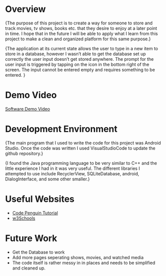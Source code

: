 # Overview

{The purpose of this project is to create a way for someone to store and track movies, tv shows, books etc. that they desire to enjoy at a later point in time. I hope that in the future I will be able to apply what I learn from this project to make a clean and organized platform for this same purpose.}

{The application at its current state allows the user to type in a new item to store in a database, however I wasn’t able to get the database set up correctly the user input doesn’t get stored anywhere. The prompt for the user input is triggered by tapping on the icon in the bottom right of the screen. The input cannot be entered empty and requires something to be entered. }

# Demo Video

[Software Demo Video](https://youtu.be/2Ols0Z9DkuI )

# Development Environment

{The main program that I used to write the code for this project was Android Studio. Once the code was written I used VisualStudioCode to update the github repository.}

{I found the Java programming language to be very similar to C++ and the little experience I had in it was very useful. The different libraries I attempted to use include RecyclerView, SQLiteDatabase, android, DialogInterface, and some other smaller.}

# Useful Websites
* [Code Penguin Tutorial](https://www.youtube.com/playlist?list=PLzEWSvaHx_Z2MeyGNQeUCEktmnJBp8136)
* [w3Schools](https://www.w3schools.com/java/java_intro.asp)

# Future Work
* Get the Database to work
* Add more pages seperating shows, movies, and watched media
* The code itself is rather messy in in places and needs to be simplified and cleaned up.